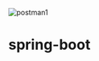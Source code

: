 ![postman1](https://user-images.githubusercontent.com/66275430/130617849-2522ccc9-9d10-4879-95d0-2e7017b2e408.png)

# spring-boot
